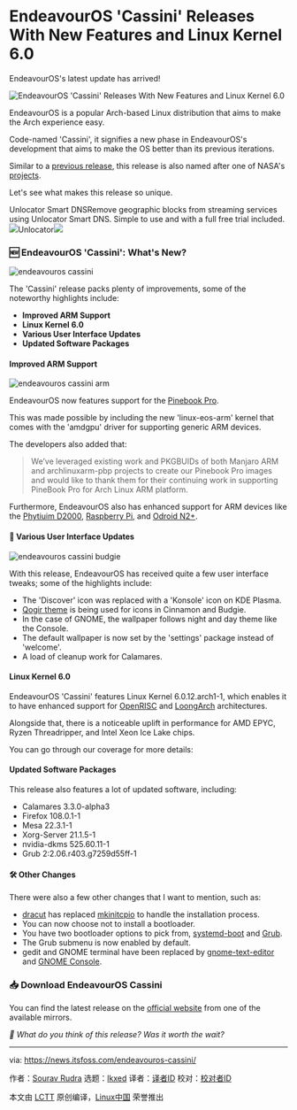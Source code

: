 [#]: subject: "EndeavourOS 'Cassini' Releases With New Features and Linux Kernel 6.0"
[#]: via: "https://news.itsfoss.com/endeavouros-cassini/"
[#]: author: "Sourav Rudra https://news.itsfoss.com/author/sourav/"
[#]: collector: "lkxed"
[#]: translator: " "
[#]: reviewer: " "
[#]: publisher: " "
[#]: url: " "

EndeavourOS 'Cassini' Releases With New Features and Linux Kernel 6.0
======

EndeavourOS's latest update has arrived!

![EndeavourOS 'Cassini' Releases With New Features and Linux Kernel 6.0][1]

EndeavourOS is a popular Arch-based Linux distribution that aims to make the Arch experience easy.

Code-named 'Cassini', it signifies a new phase in EndeavourOS's development that aims to make the OS better than its previous iterations.

Similar to a [previous release][2], this release is also named after one of NASA's [projects][3].

Let's see what makes this release so unique.

Unlocator Smart DNSRemove geographic blocks from streaming services using Unlocator Smart DNS. Simple to use and with a full free trial included.![][4]Unlocator![][5]

### 🆕 EndeavourOS 'Cassini': What's New?

![endeavouros cassini][6]

The 'Cassini' release packs plenty of improvements, some of the noteworthy highlights include:

- **Improved ARM Support**
- **Linux Kernel 6.0**
- **Various User Interface Updates**
- **Updated Software Packages**

#### Improved ARM Support

![endeavouros cassini arm][7]

EndeavourOS now features support for the [Pinebook Pro][8].

This was made possible by including the new 'linux-eos-arm' kernel that comes with the 'amdgpu' driver for supporting generic ARM devices.

The developers also added that:

> We’ve leveraged existing work and PKGBUIDs of both Manjaro ARM and archlinuxarm-pbp projects to create our Pinebook Pro images and would like to thank them for their continuing work in supporting PineBook Pro for Arch Linux ARM platform.

Furthermore, EndeavourOS also has enhanced support for ARM devices like the [Phytiuim D2000][9], [Raspberry Pi][10], and [Odroid N2+][11].

#### 🎨 Various User Interface Updates

![endeavouros cassini budgie][12]

With this release, EndeavourOS has received quite a few user interface tweaks; some of the highlights include:

- The 'Discover' icon was replaced with a 'Konsole' icon on KDE Plasma.
- [Qogir theme][13] is being used for icons in Cinnamon and Budgie.
- In the case of GNOME, the wallpaper follows night and day theme like the Console.
- The default wallpaper is now set by the 'settings' package instead of 'welcome'.
- A load of cleanup work for Calamares.

#### Linux Kernel 6.0

EndeavourOS 'Cassini' features Linux Kernel 6.0.12.arch1-1, which enables it to have enhanced support for [OpenRISC][14] and [LoongArch][15] architectures.

Alongside that, there is a noticeable uplift in performance for AMD EPYC, Ryzen Threadripper, and Intel Xeon Ice Lake chips.

You can go through our coverage for more details:

#### Updated Software Packages

This release also features a lot of updated software, including:

- Calamares 3.3.0-alpha3
- Firefox 108.0.1-1
- Mesa 22.3.1-1
- Xorg-Server 21.1.5-1
- nvidia-dkms 525.60.11-1
- Grub 2:2.06.r403.g7259d55ff-1

#### 🛠️ Other Changes

There were also a few other changes that I want to mention, such as:

- [dracut][16] has replaced [mkinitcpio][17] to handle the installation process.
- You can now choose not to install a bootloader.
- You have two bootloader options to pick from, [systemd-boot][18] and [Grub][19].
- The Grub submenu is now enabled by default.
- gedit and GNOME terminal have been replaced by [gnome-text-editor][20] and [GNOME Console][21].

### 📥 Download EndeavourOS Cassini

You can find the latest release on the [official website][22] from one of the available mirrors.

_💬 What do you think of this release? Was it worth the wait?_

--------------------------------------------------------------------------------

via: https://news.itsfoss.com/endeavouros-cassini/

作者：[Sourav Rudra][a]
选题：[lkxed][b]
译者：[译者ID](https://github.com/译者ID)
校对：[校对者ID](https://github.com/校对者ID)

本文由 [LCTT](https://github.com/LCTT/TranslateProject) 原创编译，[Linux中国](https://linux.cn/) 荣誉推出

[a]: https://news.itsfoss.com/author/sourav/
[b]: https://github.com/lkxed
[1]: https://news.itsfoss.com/content/images/size/w2000/2022/12/endeavour-os-cassini-release.png
[2]: https://news.itsfoss.com/endeavouros-artemis-release/
[3]: https://solarsystem.nasa.gov/missions/cassini/overview/
[4]: https://unlocator.com/favicon.ico
[5]: https://unlocator.com/wp-content/uploads/2019/05/unlocatoricon.jpg
[6]: https://news.itsfoss.com/content/images/2022/12/EndeavourOS-Cassini.jpg
[7]: https://news.itsfoss.com/content/images/2022/12/EndeavourOS-Cassini_ARM.png
[8]: https://itsfoss.com/pinebook-pro/
[9]: https://phytium.com.cn/en/article/721
[10]: https://www.raspberrypi.org
[11]: https://www.hardkernel.com/shop/odroid-n2-with-4gbyte-ram-2/
[12]: https://news.itsfoss.com/content/images/2022/12/EndeavourOS-Cassini_2-1.jpg
[13]: https://github.com/vinceliuice/Qogir-theme
[14]: https://openrisc.io
[15]: https://en.wikipedia.org/wiki/Loongson
[16]: https://dracut.wiki.kernel.org/index.php/Main_Page
[17]: https://wiki.archlinux.org/title/mkinitcpio
[18]: https://www.freedesktop.org/wiki/Software/systemd/systemd-boot/
[19]: https://www.gnu.org/software/grub/
[20]: https://itsfoss.com/gnome-text-editor/
[21]: https://gitlab.gnome.org/GNOME/console
[22]: https://endeavouros.com/latest-release/
